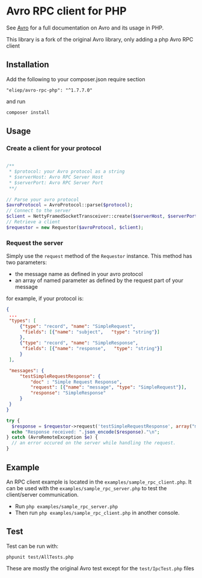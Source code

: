 # Avro RPC client for PHP

See [Avro](http://avro.apache.org/) for a full documentation on Avro and its 
usage in PHP.

This library is a fork of the original Avro library, only adding a php Avro RPC client


## Installation
Add the following to your composer.json require section 

```
"eliep/avro-rpc-php": "^1.7.7.0"
```

and run
 
```bash
composer install
```

## Usage

### Create a client for your protocol 

```php

/**
 * $protocol: your Avro protocol as a string
 * $serverHost: Avro RPC Server Host
 * $serverPort: Avro RPC Server Port
 **/
 
// Parse your avro protocol
$avroProtocol = AvroProtocol::parse($protocol);
// Connect to the server
$client = NettyFramedSocketTransceiver::create($serverHost, $serverPort);
// Retrieve a client
$requestor = new Requestor($avroProtocol, $client);
```
### Request the server
Simply use the `request` method of the `Requestor` instance.
This method has two parameters:

  - the message name as defined in your avro protocol
  - an array of named parameter as defined by the request part of your message

for example, if your protocol is:

```json
{
 ...
 "types": [
     {"type": "record", "name": "SimpleRequest",
      "fields": [{"name": "subject",   "type": "string"}]
     },
     {"type": "record", "name": "SimpleResponse",
      "fields": [{"name": "response",   "type": "string"}]
     }
 ],

 "messages": {
     "testSimpleRequestResponse": {
         "doc" : "Simple Request Response",
         "request": [{"name": "message", "type": "SimpleRequest"}],
         "response": "SimpleResponse"
     }
 }
}
```

```php
try {
  $response = $requestor->request('testSimpleRequestResponse', array("message" => array("subject" => "pong")));
  echo "Response received: ".json_encode($response)."\n";
} catch (AvroRemoteException $e) {
  // an error occured on the server while handling the request.
}
```

## Example
An RPC client example is located in the `examples/sample_rpc_client.php`. It can be used 
with the `examples/sample_rpc_server.php` to test the client/server communication.
 
 - Run `php examples/sample_rpc_server.php`
 - Then run `php examples/sample_rpc_client.php` in another console.

## Test
Test can be run with:
```shell
phpunit test/AllTests.php
```

These are mostly the original Avro test except for the `test/IpcTest.php` files